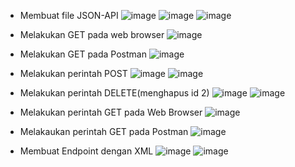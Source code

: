 - Membuat file JSON-API
  ![image](https://github.com/user-attachments/assets/0592d06e-4ddd-4264-8f17-40008efdd9be)
  ![image](https://github.com/user-attachments/assets/5cd890be-48cb-4d53-8559-3c2b7be8ac08)
  ![image](https://github.com/user-attachments/assets/205b593f-dcd5-4dce-8680-3ec5cd4667a0)

- Melakukan GET pada web browser
  ![image](https://github.com/user-attachments/assets/2d1d90a1-b299-48bb-b1ba-3c33ea07b11e)

- Melakukan GET pada Postman
  ![image](https://github.com/user-attachments/assets/feeed1b8-0cec-4be8-b17d-868f70ab9b6e)

- Melakukan perintah POST
  ![image](https://github.com/user-attachments/assets/c25db5cf-c47b-406c-8037-5d888d1d297e)
  ![image](https://github.com/user-attachments/assets/551a09a1-16ec-4194-ac60-600763835e85)

- Melakukan perintah DELETE(menghapus id 2)
  ![image](https://github.com/user-attachments/assets/bb332c36-8659-4880-b698-036a11efeeb9)
  ![image](https://github.com/user-attachments/assets/4b41404a-9057-4fa3-bc32-093cbf235d20)

- Melakukan perintah GET pada Web Browser
  ![image](https://github.com/user-attachments/assets/14750ea8-81fb-493b-a16f-d4e187a0193c)

- Melakaukan perintah GET pada Postman
  ![image](https://github.com/user-attachments/assets/49cc68d6-17bf-4590-b394-663beb176c1d)

- Membuat Endpoint dengan XML
  ![image](https://github.com/user-attachments/assets/018593b0-5d80-4de3-9810-2d5a82121ff1)
  ![image](https://github.com/user-attachments/assets/c19d522b-5cb5-47e1-9b42-067e74383d17)













